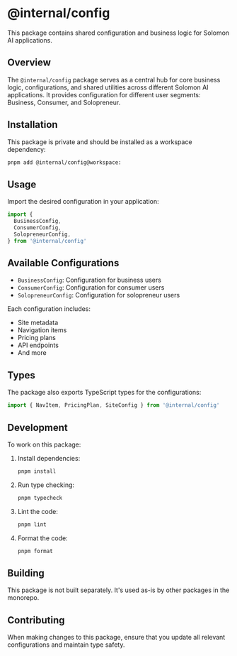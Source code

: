 # @internal/config

This package contains shared configuration and business logic for Solomon AI applications.

## Overview

The `@internal/config` package serves as a central hub for core business logic, configurations, and shared utilities across different Solomon AI applications. It provides configuration for different user segments: Business, Consumer, and Solopreneur.

## Installation

This package is private and should be installed as a workspace dependency:

```bash
pnpm add @internal/config@workspace:
```

## Usage

Import the desired configuration in your application:

```typescript
import {
  BusinessConfig,
  ConsumerConfig,
  SolopreneurConfig,
} from '@internal/config'
```

## Available Configurations

- `BusinessConfig`: Configuration for business users
- `ConsumerConfig`: Configuration for consumer users
- `SolopreneurConfig`: Configuration for solopreneur users

Each configuration includes:

- Site metadata
- Navigation items
- Pricing plans
- API endpoints
- And more

## Types

The package also exports TypeScript types for the configurations:

```typescript
import { NavItem, PricingPlan, SiteConfig } from '@internal/config'
```

## Development

To work on this package:

1. Install dependencies:

   ```bash
   pnpm install
   ```

2. Run type checking:

   ```bash
   pnpm typecheck
   ```

3. Lint the code:

   ```bash
   pnpm lint
   ```

4. Format the code:
   ```bash
   pnpm format
   ```

## Building

This package is not built separately. It's used as-is by other packages in the monorepo.

## Contributing

When making changes to this package, ensure that you update all relevant configurations and maintain type safety.
